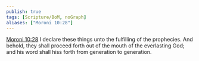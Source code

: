 ```yaml
---
publish: true
tags: [Scripture/BoM, noGraph]
aliases: ["Moroni 10:28"]
---
```

[Moroni 10:28](https://churchofjesuschrist.org/study/scriptures/bofm/moro/10?lang=eng&id=p28#p28) I declare these things unto the fulfilling of the prophecies. And behold, they shall proceed forth out of the mouth of the everlasting God; and his word shall hiss forth from generation to generation.
